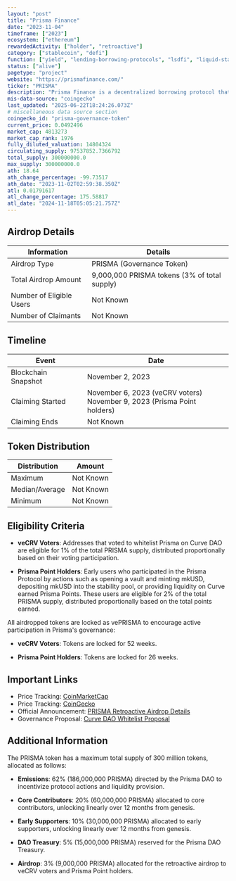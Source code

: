 ```yaml
---
layout: "post"
title: "Prisma Finance"
date: "2023-11-04"
timeframe: ["2023"]
ecosystem: ["ethereum"]
rewardedActivity: ["holder", "retroactive"]
category: ["stablecoin", "defi"]
function: ["yield", "lending-borrowing-protocols", "lsdfi", "liquid-staking", "curve-ecosystem", "decentralized-finance", "stablecoin-protocol"]
status: ["alive"]
pagetype: "project"
website: "https://prismafinance.com/"
ticker: "PRISMA"
description: "Prisma Finance is a decentralized borrowing protocol that allows users to mint a stablecoin, mkUSD, fully collateralized by liquid staking tokens. It aims to enhance the utility of Ethereum liquid staking tokens across DeFi platforms."
mis-data-source: "coingecko"
last_updated: "2025-06-22T18:24:26.073Z"
# miscellaneous data source section
coingecko_id: "prisma-governance-token"
current_price: 0.0492496
market_cap: 4813273
market_cap_rank: 1976
fully_diluted_valuation: 14804324
circulating_supply: 97537852.7366792
total_supply: 300000000.0
max_supply: 300000000.0
ath: 18.64
ath_change_percentage: -99.73517
ath_date: "2023-11-02T02:59:38.350Z"
atl: 0.01791617
atl_change_percentage: 175.58817
atl_date: "2024-11-18T05:05:21.757Z"
---
```


## Airdrop Details

| Information              | Details                                      |
| ------------------------ | -------------------------------------------- |
| Airdrop Type             | PRISMA (Governance Token)                    |
| Total Airdrop Amount     | 9,000,000 PRISMA tokens (3% of total supply) |
| Number of Eligible Users | Not Known                                    |
| Number of Claimants      | Not Known                                    |

## Timeline

| Event               | Date                                                                       |
| ------------------- | -------------------------------------------------------------------------- |
| Blockchain Snapshot | November 2, 2023                                                           |
| Claiming Started    | November 6, 2023 (veCRV voters)<br>November 9, 2023 (Prisma Point holders) |
| Claiming Ends       | Not Known                                                                  |

## Token Distribution

| Distribution   | Amount    |
| -------------- | --------- |
| Maximum        | Not Known |
| Median/Average | Not Known |
| Minimum        | Not Known |

## Eligibility Criteria

- **veCRV Voters**: Addresses that voted to whitelist Prisma on Curve DAO are eligible for 1% of the total PRISMA supply, distributed proportionally based on their voting participation.

- **Prisma Point Holders**: Early users who participated in the Prisma Protocol by actions such as opening a vault and minting mkUSD, depositing mkUSD into the stability pool, or providing liquidity on Curve earned Prisma Points. These users are eligible for 2% of the total PRISMA supply, distributed proportionally based on the total points earned.

All airdropped tokens are locked as vePRISMA to encourage active participation in Prisma's governance:

- **veCRV Voters**: Tokens are locked for 52 weeks.

- **Prisma Point Holders**: Tokens are locked for 26 weeks.

## Important Links

- Price Tracking: [CoinMarketCap](https://coinmarketcap.com/currencies/prisma-finance)
- Price Tracking: [CoinGecko](https://www.coingecko.com/en/coins/prisma-finance)
- Official Announcement: [PRISMA Retroactive Airdrop Details](https://mirror.xyz/prismafinance.eth/BfK-JARBTJoLyVrZFgfuRRC0rqAIHGkpigYuaLrwhyE)
- Governance Proposal: [Curve DAO Whitelist Proposal](https://gov.curve.fi/t/whitelist-the-prisma-dao-curveproxy-contract/9494)

## Additional Information

The PRISMA token has a maximum total supply of 300 million tokens, allocated as follows:

- **Emissions**: 62% (186,000,000 PRISMA) directed by the Prisma DAO to incentivize protocol actions and liquidity provision.

- **Core Contributors**: 20% (60,000,000 PRISMA) allocated to core contributors, unlocking linearly over 12 months from genesis.

- **Early Supporters**: 10% (30,000,000 PRISMA) allocated to early supporters, unlocking linearly over 12 months from genesis.

- **DAO Treasury**: 5% (15,000,000 PRISMA) reserved for the Prisma DAO Treasury.

- **Airdrop**: 3% (9,000,000 PRISMA) allocated for the retroactive airdrop to veCRV voters and Prisma Point holders.